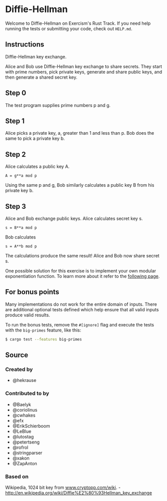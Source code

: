 # Diffie-Hellman

Welcome to Diffie-Hellman on Exercism's Rust Track.
If you need help running the tests or submitting your code, check out `HELP.md`.

## Instructions

Diffie-Hellman key exchange.

Alice and Bob use Diffie-Hellman key exchange to share secrets.  They
start with prime numbers, pick private keys, generate and share public
keys, and then generate a shared secret key.

## Step 0

The test program supplies prime numbers p and g.

## Step 1

Alice picks a private key, a, greater than 1 and less than p.  Bob does
the same to pick a private key b.

## Step 2

Alice calculates a public key A.

    A = g**a mod p

Using the same p and g, Bob similarly calculates a public key B from his
private key b.

## Step 3

Alice and Bob exchange public keys.  Alice calculates secret key s.

    s = B**a mod p

Bob calculates

    s = A**b mod p

The calculations produce the same result!  Alice and Bob now share
secret s.

One possible solution for this exercise is to implement your own modular exponentiation function.
To learn more about it refer to the [following page](https://en.wikipedia.org/wiki/Modular_exponentiation).

## For bonus points

Many implementations do not work for the entire domain of inputs.
There are additional optional tests defined which help ensure that all valid inputs produce valid results.

To run the bonus tests, remove the `#[ignore]` flag and execute the tests with
the `big-primes` feature, like this:

```bash
$ cargo test --features big-primes
```

## Source

### Created by

- @hekrause

### Contributed to by

- @Baelyk
- @coriolinus
- @cwhakes
- @efx
- @ErikSchierboom
- @LeBlue
- @lutostag
- @petertseng
- @rofrol
- @stringparser
- @xakon
- @ZapAnton

### Based on

Wikipedia, 1024 bit key from www.cryptopp.com/wiki. - http://en.wikipedia.org/wiki/Diffie%E2%80%93Hellman_key_exchange
